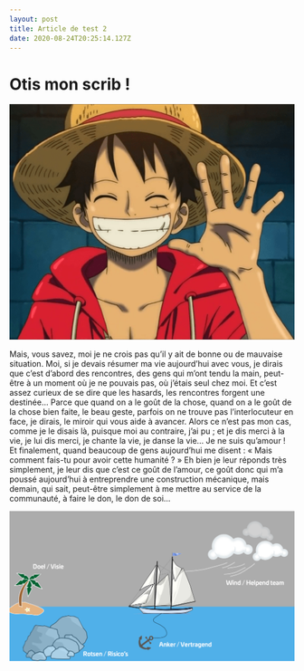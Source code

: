 ```yaml
---
layout: post
title: Article de test 2
date: 2020-08-24T20:25:14.127Z
---
```

# Otis mon scrib !

![otis](/assets/uploads/luffy-one-piece.png "otis")



Mais, vous savez, moi je ne crois pas qu’il y ait de bonne ou de mauvaise situation. Moi, si je devais résumer ma vie aujourd’hui avec vous, je dirais que c’est d’abord des rencontres, des gens qui m’ont tendu la main, peut-être à un moment où je ne pouvais pas, où j’étais seul chez moi. Et c’est assez curieux de se dire que les hasards, les rencontres forgent une destinée… Parce que quand on a le goût de la chose, quand on a le goût de la chose bien faite, le beau geste, parfois on ne trouve pas l’interlocuteur en face, je dirais, le miroir qui vous aide à avancer. Alors ce n’est pas mon cas, comme je le disais là, puisque moi au contraire, j’ai pu ; et je dis merci à la vie, je lui dis merci, je chante la vie, je danse la vie… Je ne suis qu’amour ! Et finalement, quand beaucoup de gens aujourd’hui me disent : « Mais comment fais-tu pour avoir cette humanité ? » Eh bien je leur réponds très simplement, je leur dis que c’est ce goût de l’amour, ce goût donc qui m’a poussé aujourd’hui à entreprendre une construction mécanique, mais demain, qui sait, peut-être simplement à me mettre au service de la communauté, à faire le don, le don de soi…





![sea](/assets/uploads/scrumreview.png "sea")